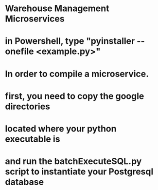 # Warehouse Management Microservices


# in Powershell, type "pyinstaller --onefile <example.py>"
# In order to compile a microservice.
# first, you need to copy the google directories
# located where your python executable is
# and run the batchExecuteSQL.py script to instantiate your Postgresql database
